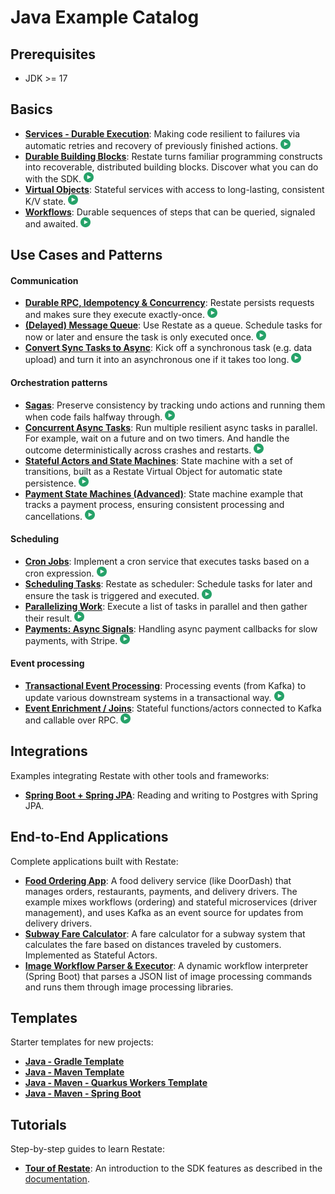 # Java Example Catalog

## Prerequisites
- JDK >= 17

## Basics

- **[Services - Durable Execution](basics)**: Making code resilient to failures via automatic retries and recovery of previously finished actions. [<img src="https://raw.githubusercontent.com/restatedev/img/refs/heads/main/play-button.svg" width="16" height="16">](basics/src/main/java/durable_execution/SubscriptionService.java)
- **[Durable Building Blocks](basics)**: Restate turns familiar programming constructs into recoverable, distributed building blocks. Discover what you can do with the SDK. [<img src="https://raw.githubusercontent.com/restatedev/img/refs/heads/main/play-button.svg" width="16" height="16">](basics/src/main/java/building_blocks/MyService.java)
- **[Virtual Objects](basics)**: Stateful services with access to long-lasting, consistent K/V state.  [<img src="https://raw.githubusercontent.com/restatedev/img/refs/heads/main/play-button.svg" width="16" height="16">](basics/src/main/java/virtual_objects/GreeterObject.java)
- **[Workflows](basics)**: Durable sequences of steps that can be queried, signaled and awaited. [<img src="https://raw.githubusercontent.com/restatedev/img/refs/heads/main/play-button.svg" width="16" height="16">](basics/src/main/java/workflows/SignupWorkflow.java)

## Use Cases and Patterns

#### Communication
- **[Durable RPC, Idempotency & Concurrency](patterns-use-cases/README.md#durable-rpc-idempotency--concurrency)**: Restate persists requests and makes sure they execute exactly-once. [<img src="https://raw.githubusercontent.com/restatedev/img/refs/heads/main/play-button.svg" width="16" height="16">](patterns-use-cases/src/main/java/my/example/durablerpc/MyClient.java)
- **[(Delayed) Message Queue](patterns-use-cases/README.md#delayed-message-queue)**: Use Restate as a queue. Schedule tasks for now or later and ensure the task is only executed once. [<img src="https://raw.githubusercontent.com/restatedev/img/refs/heads/main/play-button.svg" width="16" height="16">](patterns-use-cases/src/main/java/my/example/queue/TaskSubmitter.java)
- **[Convert Sync Tasks to Async](patterns-use-cases/README.md#convert-sync-tasks-to-async)**: Kick off a synchronous task (e.g. data upload) and turn it into an asynchronous one if it takes too long. [<img src="https://raw.githubusercontent.com/restatedev/img/refs/heads/main/play-button.svg" width="16" height="16">](patterns-use-cases/src/main/java/my/example/syncasync/UploadClient.java)

#### Orchestration patterns
- **[Sagas](patterns-use-cases/README.md#sagas)**: Preserve consistency by tracking undo actions and running them when code fails halfway through. [<img src="https://raw.githubusercontent.com/restatedev/img/refs/heads/main/play-button.svg" width="16" height="16">](patterns-use-cases/src/main/java/my/example/sagas/BookingWorkflow.java)
- **[Concurrent Async Tasks](patterns-use-cases/README.md/concurrent-async-tasks)**: Run multiple resilient async tasks in parallel. For example, wait on a future and on two timers. And handle the outcome deterministically across crashes and restarts. [<img src="https://raw.githubusercontent.com/restatedev/img/refs/heads/main/play-button.svg" width="16" height="16">](patterns-use-cases/src/main/java/my/example/concurrenttasks/EmailVerification.java)
- **[Stateful Actors and State Machines](patterns-use-cases/README.md#stateful-actors-and-state-machines)**: State machine with a set of transitions, built as a Restate Virtual Object for automatic state persistence. [<img src="https://raw.githubusercontent.com/restatedev/img/refs/heads/main/play-button.svg" width="16" height="16">](patterns-use-cases/src/main/java/my/example/statefulactors/MachineOperator.java)
- **[Payment State Machines (Advanced)](patterns-use-cases/README.md#payment-state-machines)**: State machine example that tracks a payment process, ensuring consistent processing and cancellations. [<img src="https://raw.githubusercontent.com/restatedev/img/refs/heads/main/play-button.svg" width="16" height="16">](patterns-use-cases/src/main/java/my/example/statemachinepayments/PaymentProcessor.java)

#### Scheduling
- **[Cron Jobs](patterns-use-cases/README.md#cron-jobs)**: Implement a cron service that executes tasks based on a cron expression. [<img src="https://raw.githubusercontent.com/restatedev/img/refs/heads/main/play-button.svg" width="16" height="16">](patterns-use-cases/src/main/java/my/example/cron/Cron.java)
- **[Scheduling Tasks](patterns-use-cases/README.md#scheduling-tasks)**: Restate as scheduler: Schedule tasks for later and ensure the task is triggered and executed. [<img src="https://raw.githubusercontent.com/restatedev/img/refs/heads/main/play-button.svg" width="16" height="16">](patterns-use-cases/src/main/java/my/example/schedulingtasks/PaymentTracker.java)
- **[Parallelizing Work](patterns-use-cases/README.md#parallelizing-work)**: Execute a list of tasks in parallel and then gather their result. [<img src="https://raw.githubusercontent.com/restatedev/img/refs/heads/main/play-button.svg" width="16" height="16">](patterns-use-cases/src/main/java/my/example/parallelizework/FanOutWorker.java)
- **[Payments: Async Signals](patterns-use-cases/README.md#payment-signals)**: Handling async payment callbacks for slow payments, with Stripe. [<img src="https://raw.githubusercontent.com/restatedev/img/refs/heads/main/play-button.svg" width="16" height="16">](patterns-use-cases/src/main/java/my/example/signalspayments/PaymentService.java)

#### Event processing
- **[Transactional Event Processing](patterns-use-cases/README.md#transactional-event-processing)**: Processing events (from Kafka) to update various downstream systems in a transactional way. [<img src="https://raw.githubusercontent.com/restatedev/img/refs/heads/main/play-button.svg" width="16" height="16">](patterns-use-cases/src/main/java/my/example/eventtransactions/UserFeed.java)
- **[Event Enrichment / Joins](patterns-use-cases/README.md#event-enrichment--joins)**: Stateful functions/actors connected to Kafka and callable over RPC. [<img src="https://raw.githubusercontent.com/restatedev/img/refs/heads/main/play-button.svg" width="16" height="16">](patterns-use-cases/src/main/java/my/example/eventenrichment/PackageTracker.java)

## Integrations

Examples integrating Restate with other tools and frameworks:

- **[Spring Boot + Spring JPA](integrations/java-spring)**: Reading and writing to Postgres with Spring JPA.

## End-to-End Applications

Complete applications built with Restate:

- **[Food Ordering App](end-to-end-applications/food-ordering)**: A food delivery service (like DoorDash) that manages orders, restaurants, payments, and delivery drivers. The example mixes workflows (ordering) and stateful microservices (driver management), and uses Kafka as an event source for updates from delivery drivers.
- **[Subway Fare Calculator](end-to-end-applications/subway-fare-calculator)**: A fare calculator for a subway system that calculates the fare based on distances traveled by customers. Implemented as Stateful Actors. 
- **[Image Workflow Parser & Executor](end-to-end-applications/workflow-interpreter)**: A dynamic workflow interpreter (Spring Boot) that parses a JSON list of image processing commands and runs them through image processing libraries.

## Templates

Starter templates for new projects:

- **[Java - Gradle Template](templates/java-gradle)**
- **[Java - Maven Template](templates/java-maven)**
- **[Java - Maven - Quarkus Workers Template](templates/java-maven-quarkus)**
- **[Java - Maven - Spring Boot](templates/java-maven-spring-boot)**

## Tutorials

Step-by-step guides to learn Restate:

- **[Tour of Restate](tutorials/tour-of-restate-java)**: An introduction to the SDK features as described in the [documentation](https://docs.restate.dev/get_started/tour).